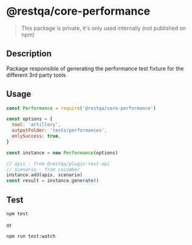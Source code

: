 # @restqa/core-performance

> This package is private, it's only used internally (not published on npm)

## Description

Package responsible of generating the performance test fixture for the different 3rd party tools

## Usage

```js
const Performance = require('@restqa/core-performance')

const options = {
  tool: 'artillery',
  outputFolder: 'tests/performances',
  onlySuccess: true,
}

const instance = new Performance(options)

// apis - from @restqa/plugin-rest-api
// scenario - from cucumber
instance.add(apis, scenario)
const result = instance.generate()
```

## Test

```
npm test
```

or 

```
npm run test:watch
```


